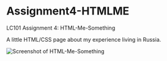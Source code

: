 # Assignment4-HTMLME
LC101 Assignment 4: HTML-Me-Something

A little HTML/CSS page about my experience living in Russia.

![Screenshot of HTML-Me-Something](https://github.com/christinichka/html-me-something/blob/main/images/2021-03-22%20(2).png)
